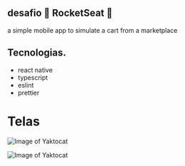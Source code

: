 ## desafio :rocket: RocketSeat :rocket:


a simple mobile app to simulate a cart from a marketplace


## Tecnologias.
- react native
- typescript
- eslint
- prettier

# Telas

![Image of Yaktocat](https://octodex.github.com/images/yaktocat.png)

![Image of Yaktocat](https://octodex.github.com/images/yaktocat.png)
